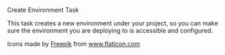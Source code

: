 Create Environment Task

This task creates a new environment under your project, so you can make sure the environment you are deploying to is accessible and configured.


Icons made by <a href="https://www.flaticon.com/authors/freepik" title="Freepik">Freepik</a> from <a href="https://www.flaticon.com/" title="Flaticon"> www.flaticon.com</a>
